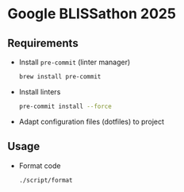 # Google BLISSathon 2025

## Requirements

- Install `pre-commit` (linter manager)

  ```sh
  brew install pre-commit
  ```

- Install linters

  ```sh
  pre-commit install --force
  ```

- Adapt configuration files (dotfiles) to project

## Usage

- Format code

  ```sh
  ./script/format
  ```
